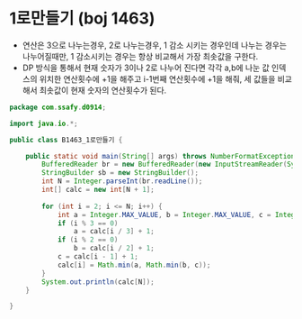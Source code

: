 # 1로만들기 (boj 1463)



- 연산은 3으로 나누는경우, 2로 나누는경우, 1 감소 시키는 경우인데 나누는 경우는 나누어질때만, 1 감소시키는 경우는 항상 비교해서 가장 최솟값을 구한다.
- DP 방식을 통해서 현재 숫자가 3이나 2로 나누어 진다면 각각 a,b에 나눈 값 인덱스의 위치한 연산횟수에 +1을 해주고 i-1번째 연산횟수에 +1을 해줘, 세 값들을 비교해서 최솟값이 현재 숫자의 연산횟수가 된다.



```java
package com.ssafy.d0914;

import java.io.*;

public class B1463_1로만들기 {

	public static void main(String[] args) throws NumberFormatException, IOException {
		BufferedReader br = new BufferedReader(new InputStreamReader(System.in));
		StringBuilder sb = new StringBuilder();
		int N = Integer.parseInt(br.readLine());
		int[] calc = new int[N + 1];
	
		for (int i = 2; i <= N; i++) {
			int a = Integer.MAX_VALUE, b = Integer.MAX_VALUE, c = Integer.MAX_VALUE;
			if (i % 3 == 0)
				a = calc[i / 3] + 1;
			if (i % 2 == 0)
				b = calc[i / 2] + 1;
			c = calc[i - 1] + 1;
			calc[i] = Math.min(a, Math.min(b, c));
		}
		System.out.println(calc[N]);
	}

}
```

